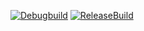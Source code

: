 [![Debugbuild](https://github.com/MaruokaHaruki/GE3/actions/workflows/DebugBuild.yml/badge.svg)](https://github.com/MaruokaHaruki/GE3/actions/workflows/DebugBuild.yml)
[![ReleaseBuild](https://github.com/MaruokaHaruki/GE3/actions/workflows/ReleaseBuild.yml/badge.svg)](https://github.com/MaruokaHaruki/GE3/actions/workflows/ReleaseBuild.yml)
